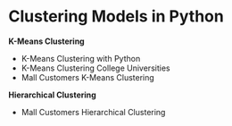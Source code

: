 # Clustering Models in Python

**K-Means Clustering**  
- K-Means Clustering with Python
- K-Means Clustering College Universities  
- Mall Customers K-Means Clustering

**Hierarchical Clustering**
- Mall Customers Hierarchical Clustering
